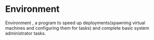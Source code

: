 # Environment 
Environment , a program to speed up deployments(spawning virtual machines and configuring them for tasks) and complete basic system administrator tasks.
